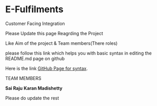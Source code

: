 # E-Fulfilments
Customer Facing Integration 


Please Update this page Reagrding the Project

Like Aim of the project & Team members(There roles)

please follow this link which helps you with basic syntax in editing the README.md page on github

Here is the link [GitHub Page for syntax](https://help.github.com/articles/basic-writing-and-formatting-syntax/).


TEAM MEMBERS

**Sai Raju**
**Karan Madishetty**


Please do update the rest